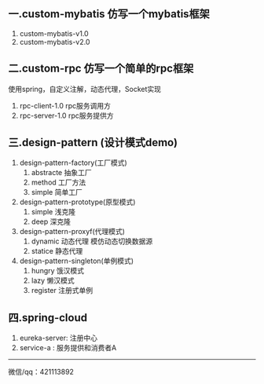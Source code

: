 ## 一.custom-mybatis 仿写一个mybatis框架
1. custom-mybatis-v1.0 
2. custom-mybatis-v2.0
## 二.custom-rpc 仿写一个简单的rpc框架

使用spring，自定义注解，动态代理，Socket实现
1. rpc-client-1.0 rpc服务调用方
2. rpc-server-1.0 rpc服务提供方

## 三.design-pattern (设计模式demo)
1. design-pattern-factory(工厂模式)
    1. abstracte 抽象工厂
    2. method 工厂方法
    3. simple 简单工厂
2. design-pattern-prototype(原型模式)
    1. simple 浅克隆
    2. deep 深克隆
3. design-pattern-proxyf(代理模式)
    1. dynamic 动态代理 模仿动态切换数据源
    2. statice 静态代理
4. design-pattern-singleton(单例模式)
    1. hungry 饿汉模式
    2. lazy 懒汉模式
    3. register 注册式单例
## 四.spring-cloud
1. eureka-server: 注册中心
2. service-a : 服务提供和消费者A








**********
微信/qq：421113892